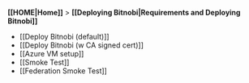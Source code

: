 **[[HOME|Home]]** > **[[Deploying Bitnobi|Requirements and Deploying Bitnobi]]**
- [[Deploy Bitnobi (default)]]
- [[Deploy Bitnobi (w CA signed cert)]]
- [[Azure VM setup]]
- [[Smoke Test]]
- [[Federation Smoke Test]]


